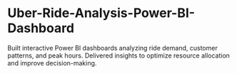 # Uber-Ride-Analysis-Power-BI-Dashboard
Built interactive Power Bl dashboards analyzing ride demand, customer patterns, and peak hours. Delivered insights to optimize resource allocation and improve decision-making.
